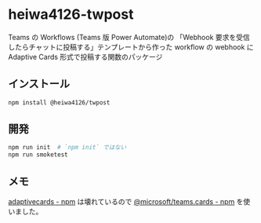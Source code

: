 # heiwa4126-twpost

Teams の Workflows (Teams 版 Power Automate)の
「Webhook 要求を受信したらチャットに投稿する」テンプレートから作った workflow の
webhook に
Adaptive Cards 形式で投稿する関数のパッケージ

## インストール

```sh
npm install @heiwa4126/twpost
```

## 開発

```sh
npm run init  # `npm init` ではない
npm run smoketest
```

## メモ

[adaptivecards - npm](https://www.npmjs.com/package/adaptivecards)
は壊れているので
[@microsoft/teams.cards - npm](https://www.npmjs.com/package/@microsoft/teams.cards)
を使いました。
